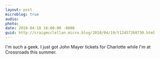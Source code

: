 ```yaml
---
layout: post
microblog: true
audio: 
photo: 
date: 2010-04-18 18:00:00 -0600
guid: http://craigmcclellan.micro.blog/2010/04/19/t12457268730.html
---
```

I'm such a geek.  I just got John Mayer tickets for Charlotte while I'm at Crossroads this summer.
